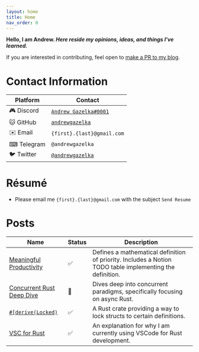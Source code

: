 ```yaml
---
layout: home
title: Home
nav_order: 0
---
```


**Hello, I am Andrew. _Here reside my opinions, ideas, and things I've learned._**

If you are interested in contributing, feel open to [make a PR to my blog](https://github.com/andrewgazelka/andrewgazelka.github.io). 

# Contact Information

| Platform   | Contact                                                               |
| ---------- | --------------------------------------------------------------------- |
| 🎮 Discord | [`Andrew Gazelka#0001`](https://discord.com/users/190500764106358784) |
| 🐱 GitHub  | [`andrewgazelka`](https://github.com/andrewgazelka)                   |
| ✉️  Email   | `{first}.{last}@gmail.com`                                            |
| ⌨ Telegram | `@andrewgazelka`                                                      |
| 🐦 Twitter | [`@andrewgazelka`](https://twitter.com/andrewgazelka)                 |

# Résumé

- Please email me `{first}.{last}@gmail.com` with the subject `Send Resume`

# Posts

| Name                                                     | Status | Description                                                                                              |
| ----------                                               | ---    | ---------------------------------------------------------------------                                    |
| [Meaningful Productivity](posts/meaningful-productivity) | ✅     | Defines a mathematical definition of priority. Includes a Notion TODO table implementing the definition. |
| [Concurrent Rust Deep Dive](posts/concurrent-rust)       | 🔨     | Dives deep into concurrent paradigms, specifically focusing on async Rust.                               |
| [`#[derive(Locked)`](posts/locked)                       | ✅     | A Rust crate providing a way to lock structs to certain definitions.                                     |
| [VSC for Rust](posts/vsc-rust)                           | ✅     | An explanation for why I am currently using VSCode for Rust development.                                 |
